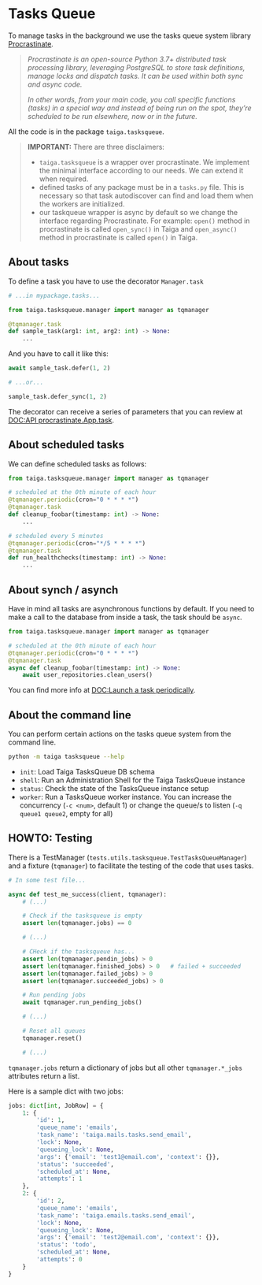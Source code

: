 # Tasks Queue

To manage tasks in the background we use the tasks queue system library [Procrastinate](https://procrastinate.readthedocs.io/).

> *Procrastinate is an open-source Python 3.7+ distributed task processing library, leveraging PostgreSQL to store task definitions, manage locks and dispatch tasks. It can be used within both sync and async code.*
>
> *In other words, from your main code, you call specific functions (tasks) in a special way and instead of being run on the spot, they’re scheduled to be run elsewhere, now or in the future.*

All the code is in the package `taiga.tasksqueue`.

> **IMPORTANT:** There are three disclaimers:
> - `taiga.tasksqueue` is a wrapper over procrastinate. We implement the minimal interface according to our needs. We can extend it when required.
> - defined tasks of any package must be in a `tasks.py` file. This is necessary so that task autodiscover can find and load them when the workers are initialized.
> - our taskqueue wrapper is async by default so we change the interface regarding Procrastinate. For example: `open()` method in procrastinate is called `open_sync()` in Taiga and `open_async()` method in procrastinate is called `open()` in Taiga.

## About tasks

To define a task you have to use the decorator `Manager.task`

```python
# ...in mypackage.tasks...

from taiga.tasksqueue.manager import manager as tqmanager

@tqmanager.task
def sample_task(arg1: int, arg2: int) -> None:
    ...
```

And you have to call it like this:

```python
await sample_task.defer(1, 2)

# ...or...

sample_task.defer_sync(1, 2)
```

The decorator can receive a series of parameters that you can review at [DOC:API procrastinate.App.task](https://procrastinate.readthedocs.io/en/stable/reference.html#procrastinate.App.task).


## About scheduled tasks

We can define scheduled tasks as follows:

```python
from taiga.tasksqueue.manager import manager as tqmanager

# scheduled at the 0th minute of each hour
@tqmanager.periodic(cron="0 * * * *")
@tqmanager.task
def cleanup_foobar(timestamp: int) -> None:
    ...

# scheduled every 5 minutes
@tqmanager.periodic(cron="*/5 * * * *")
@tqmanager.task
def run_healthchecks(timestamp: int) -> None:
    ...
```

## About synch / asynch

Have in mind all tasks are asynchronous functions by default. If you need to make a call to the database from inside a task, the task should be `async`.

```python
from taiga.tasksqueue.manager import manager as tqmanager

# scheduled at the 0th minute of each hour
@tqmanager.periodic(cron="0 * * * *")
@tqmanager.task
async def cleanup_foobar(timestamp: int) -> None:
    await user_repositories.clean_users()
```

You can find more info at [DOC:Launch a task periodically](https://procrastinate.readthedocs.io/en/stable/howto/cron.html).

## About the command line

You can perform certain actions on the tasks queue system from the command line.

```bash
python -m taiga tasksqueue --help
```

- `init`: Load Taiga TasksQueue DB schema
- `shell`: Run an Administration Shell for the Taiga TasksQueue instance
- `status`: Check the state of the TasksQueue instance setup
- `worker`: Run a TasksQueue worker instance. You can increase the concurrency (`-c <num>`, default 1) or change the queue/s to listen (`-q queue1 queue2`, empty for all)


## HOWTO: Testing

There is a TestManager (`tests.utils.tasksqueue.TestTasksQueueManager`) and a fixture (`tqmanager`) to facilitate the testing of the code that uses tasks.

```python
# In some test file...

async def test_me_success(client, tqmanager):
    # (...)

    # Check if the tasksqueue is empty
    assert len(tqmanager.jobs) == 0

    # (...)

    # CHeck if the tasksqueue has...
    assert len(tqmanager.pendin_jobs) > 0
    assert len(tqmanager.finished_jobs) > 0   # failed + succeeded
    assert len(tqmanager.failed_jobs) > 0
    assert len(tqmanager.succeeded_jobs) > 0

    # Run pending jobs
    await tqmanager.run_pending_jobs()

    # (...)

    # Reset all queues
    tqmanager.reset()

    # (...)
```

`tqmanager.jobs` return a dictionary of jobs but all other `tqmanager.*_jobs` attributes return a list.

Here is a sample dict with two jobs:

```python
jobs: dict[int, JobRow] = {
    1: {
        'id': 1,
        'queue_name': 'emails',
        'task_name': 'taiga.mails.tasks.send_email',
        'lock': None,
        'queueing_lock': None,
        'args': {'email': 'test1@email.com', 'context': {}},
        'status': 'succeeded',
        'scheduled_at': None,
        'attempts': 1
    },
    2: {
        'id': 2,
        'queue_name': 'emails',
        'task_name': 'taiga.emails.tasks.send_email',
        'lock': None,
        'queueing_lock': None,
        'args': {'email': 'test2@email.com', 'context': {}},
        'status': 'todo',
        'scheduled_at': None,
        'attempts': 0
    }
}
```
